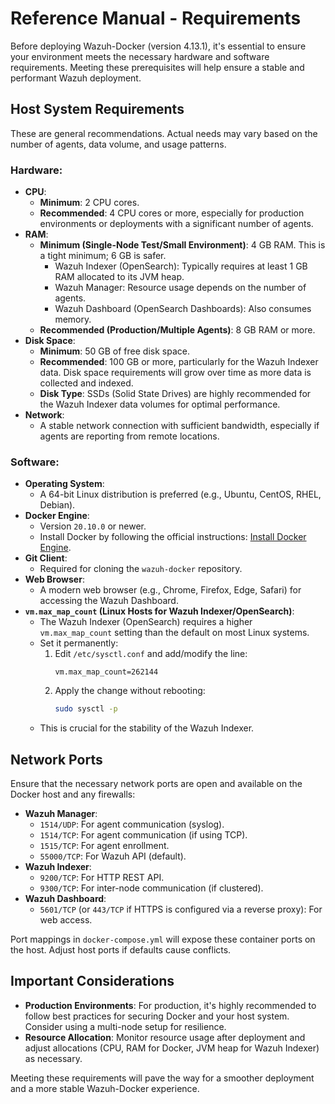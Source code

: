 # Reference Manual - Requirements

Before deploying Wazuh-Docker (version 4.13.1), it's essential to ensure your environment meets the necessary hardware and software requirements. Meeting these prerequisites will help ensure a stable and performant Wazuh deployment.

## Host System Requirements

These are general recommendations. Actual needs may vary based on the number of agents, data volume, and usage patterns.

### Hardware:

* **CPU**:
    * **Minimum**: 2 CPU cores.
    * **Recommended**: 4 CPU cores or more, especially for production environments or deployments with a significant number of agents.
* **RAM**:
    * **Minimum (Single-Node Test/Small Environment)**: 4 GB RAM. This is a tight minimum; 6 GB is safer.
        * Wazuh Indexer (OpenSearch): Typically requires at least 1 GB RAM allocated to its JVM heap.
        * Wazuh Manager: Resource usage depends on the number of agents.
        * Wazuh Dashboard (OpenSearch Dashboards): Also consumes memory.
    * **Recommended (Production/Multiple Agents)**: 8 GB RAM or more.
* **Disk Space**:
    * **Minimum**: 50 GB of free disk space.
    * **Recommended**: 100 GB or more, particularly for the Wazuh Indexer data. Disk space requirements will grow over time as more data is collected and indexed.
    * **Disk Type**: SSDs (Solid State Drives) are highly recommended for the Wazuh Indexer data volumes for optimal performance.
* **Network**:
    * A stable network connection with sufficient bandwidth, especially if agents are reporting from remote locations.

### Software:

* **Operating System**:
    * A 64-bit Linux distribution is preferred (e.g., Ubuntu, CentOS, RHEL, Debian).
* **Docker Engine**:
    * Version `20.10.0` or newer.
    * Install Docker by following the official instructions: [Install Docker Engine](https://docs.docker.com/engine/install/).
* **Git Client**:
    * Required for cloning the `wazuh-docker` repository.
* **Web Browser**:
    * A modern web browser (e.g., Chrome, Firefox, Edge, Safari) for accessing the Wazuh Dashboard.
* **`vm.max_map_count` (Linux Hosts for Wazuh Indexer/OpenSearch)**:
    * The Wazuh Indexer (OpenSearch) requires a higher `vm.max_map_count` setting than the default on most Linux systems.
    * Set it permanently:
        1.  Edit `/etc/sysctl.conf` and add/modify the line:
            ```
            vm.max_map_count=262144
            ```
        2.  Apply the change without rebooting:
            ```bash
            sudo sysctl -p
            ```
    * This is crucial for the stability of the Wazuh Indexer.

## Network Ports

Ensure that the necessary network ports are open and available on the Docker host and any firewalls:

* **Wazuh Manager**:
    * `1514/UDP`: For agent communication (syslog).
    * `1514/TCP`: For agent communication (if using TCP).
    * `1515/TCP`: For agent enrollment.
    * `55000/TCP`: For Wazuh API (default).
* **Wazuh Indexer**:
    * `9200/TCP`: For HTTP REST API.
    * `9300/TCP`: For inter-node communication (if clustered).
* **Wazuh Dashboard**:
    * `5601/TCP` (or `443/TCP` if HTTPS is configured via a reverse proxy): For web access.

Port mappings in `docker-compose.yml` will expose these container ports on the host. Adjust host ports if defaults cause conflicts.

## Important Considerations

* **Production Environments**: For production, it's highly recommended to follow best practices for securing Docker and your host system. Consider using a multi-node setup for resilience.
* **Resource Allocation**: Monitor resource usage after deployment and adjust allocations (CPU, RAM for Docker, JVM heap for Wazuh Indexer) as necessary.

Meeting these requirements will pave the way for a smoother deployment and a more stable Wazuh-Docker experience.
